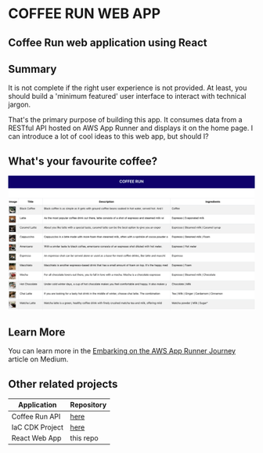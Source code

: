 # COFFEE RUN WEB APP
## Coffee Run web application using React

## Summary
It is not complete if the right user experience is not provided. At least, you should build a 'minimum featured' user interface to interact with technical jargon.

That's the primary purpose of building this app. It consumes data from a RESTful API hosted on AWS App Runner and displays it on the home page. I can introduce a lot of cool ideas to this web app, but should I?

## What's your favourite coffee?
![Alt text](/public/coffee-run-ui.png?raw=true "Coffee Run UI")

## Learn More
You can learn more in the [Embarking on the AWS App Runner Journey](https://medium.com/@lilupa/embarking-on-the-aws-app-runner-journey) article on Medium.

## Other related projects

| Application      | Repository                                         |
| -------------    | -------------                                      |
| Coffee Run API   | [here](https://github.com/karu-lk/coffee-run-api)  |
| IaC CDK Project  | [here](https://github.com/karu-lk/coffee-run-cdk)  |
| React Web App    | this repo                                          |
